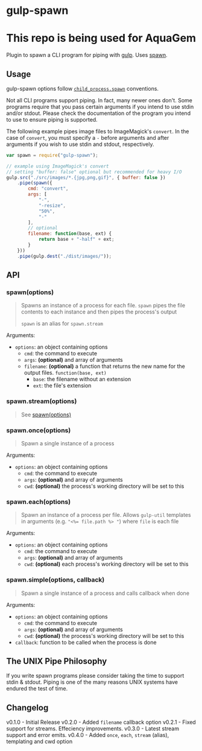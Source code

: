 # gulp-spawn

# This repo is being used for AquaGem

Plugin to spawn a CLI program for piping with
 [gulp](https://github.com/wearefractal/gulp). Uses
 [spawn](http://nodejs.org/api/child_process.html#child_process_child_process_spawn_command_args_options).

## Usage

gulp-spawn options follow
 [`child_process.spawn`](http://nodejs.org/api/child_process.html#child_process_child_process_spawn_command_args_options)
 conventions.

Not all CLI programs support piping. In fact, many newer ones don't. Some
 programs require that you pass certain arguments if you intend to use stdin
 and/or stdout. Please check the documentation of the program you intend to
 use to ensure piping is supported.

The following example pipes image files to ImageMagick's `convert`. In the case
 of `convert`, you must specify a `-` before arguments and after arguments if
 you wish to use stdin and stdout, respectively.

```javascript
var spawn = require("gulp-spawn");

// example using ImageMagick's convert
// setting "buffer: false" optional but recommended for heavy I/O
gulp.src("./src/images/*.{jpg,png,gif}", { buffer: false })
	.pipe(spawn({
		cmd: "convert",
		args: [
			"-",
			"-resize",
			"50%",
			"-"
		],
		// optional
		filename: function(base, ext) {
			return base + "-half" + ext;
		}
	}))
	.pipe(gulp.dest("./dist/images/"));
```

## API

### spawn(options)
> Spawns an instance of a process for each file.
> `spawn` pipes the file contents to each instance
> and then pipes the process's output
>
> `spawn` is an alias for `spawn.stream`

Arguments:

* `options`: an object containing options
	- `cmd`: the command to execute
	- `args`: **(optional)** and array of arguments
	- `filename`: **(optional)** a function that returns the new name for the output files.
	`function(base, ext)`
		+ `base`: the filename without an extension
		+ `ext`: the file's extension

### spawn.stream(options)
> See [spawn(options)](#spawnoptions)

### spawn.once(options)
> Spawn a single instance of a process

Arguments:

* `options`: an object containing options
	- `cmd`: the command to execute
	- `args`: **(optional)** and array of arguments
	- `cwd`: **(optional)** the process's working directory will be set to this

### spawn.each(options)
> Spawn an instance of a process per file.
> Allows `gulp-util` templates in arguments
> (e.g. `"<%= file.path %> "`) where `file` is each file

Arguments:

* `options`: an object containing options
	- `cmd`: the command to execute
	- `args`: **(optional)** and array of arguments
	- `cwd`: **(optional)** each process's working directory will be set to this

### spawn.simple(options, callback)
> Spawn a single instance of a process and calls callback when done

Arguments:

* `options`: an object containing options
	- `cmd`: the command to execute
	- `args`: **(optional)** and array of arguments
	- `cwd`: **(optional)** the process's working directory will be set to this
* `callback`: function to be called when the process is done

## The UNIX Pipe Philosophy

If you write spawn programs please consider taking the time to support stdin &
 stdout. Piping is one of the many reasons UNIX systems have endured the test
 of time.

## Changelog

v0.1.0 - Initial Release
v0.2.0 - Added `filename` callback option
v0.2.1 - Fixed support for streams. Effeciency improvements.
v0.3.0 - Latest stream support and error emits.
v0.4.0 - Added `once`, `each`, `stream` (alias), templating and cwd option
